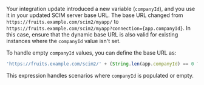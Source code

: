    Your integration update introduced a new variable (`companyId`), and you use it in your updated SCIM server base URL. The base URL changed from `https://fruits.example.com/scim2/myapp/` to `https://fruits.example.com/scim2/myapp?connection={app.companyId}`. In this case, ensure that the dynamic base URL is also valid for existing instances where the `companyId` value isn't set.

   To handle empty `companyId` values, you can define the base URL as:

   ```js
   'https://fruits.example.com/scim2/' + (String.len(app.companyId) == 0 ? 'myapp/' : 'myapp?connection=' + app.companyId)
   ```

   This expression handles scenarios where `companyId` is populated or empty.
